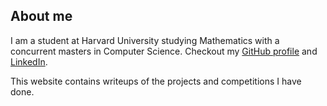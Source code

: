 ## About me

I am a student at Harvard University studying Mathematics with a concurrent masters in Computer Science. Checkout my [GitHub profile](https://github.com/rxu18) and [LinkedIn](https://www.linkedin.com/in/richard-xu-07bb22b1/).

This website contains writeups of the projects and competitions I have done.